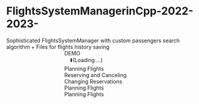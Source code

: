# FlightsSystemManagerinCpp-2022-2023-
Sophisticated FlightsSystemManager with custom passengers search algorithm + Files for flights history saving<br/>
&emsp;&emsp;&emsp;&emsp;&emsp;&emsp;&emsp;&emsp;&emsp;&emsp;&emsp;DEMO<br/>
&emsp;&emsp;&emsp;&emsp;&emsp;&emsp;&emsp;&emsp;&emsp;&emsp;&emsp;&emsp;⬇️(Loading ...)<br/>
&emsp;&emsp;&emsp;&emsp;&emsp;&emsp;&emsp;&emsp;&emsp;&emsp;&emsp;Planning Flights<br/>
&emsp;&emsp;&emsp;&emsp;&emsp;&emsp;&emsp;&emsp;&emsp;&emsp;&emsp;Reserving and Canceling<br/>
&emsp;&emsp;&emsp;&emsp;&emsp;&emsp;&emsp;&emsp;&emsp;&emsp;&emsp;Changing Reservations<br/>
&emsp;&emsp;&emsp;&emsp;&emsp;&emsp;&emsp;&emsp;&emsp;&emsp;&emsp;Planning Flights<br/>
&emsp;&emsp;&emsp;&emsp;&emsp;&emsp;&emsp;&emsp;&emsp;&emsp;&emsp;Planning Flights<br/>

